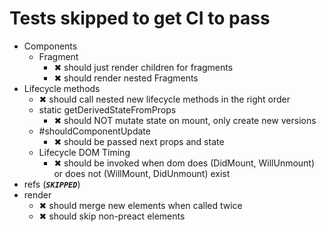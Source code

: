 # Tests skipped to get CI to pass

- Components
	- Fragment
		- ✖ should just render children for fragments
		- ✖ should render nested Fragments
- Lifecycle methods
	- ✖ should call nested new lifecycle methods in the right order
	- static getDerivedStateFromProps
		- ✖ should NOT mutate state on mount, only create new versions
	- \#shouldComponentUpdate
		- ✖ should be passed next props and state
	- Lifecycle DOM Timing
		- ✖ should be invoked when dom does (DidMount, WillUnmount) or does not (WillMount, DidUnmount) exist
- refs (***`SKIPPED`***)
- render
	- ✖ should merge new elements when called twice
	- ✖ should skip non-preact elements


